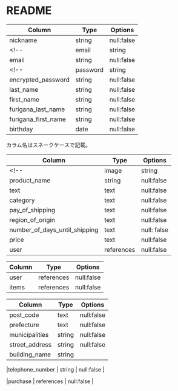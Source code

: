 # README


<!-- usersテーブル -->
| Column             | Type       | Options      |
| -------------------| -----------| ------------ |
|nickname            | string     | null:false   |
<!-- |email               | string     | unique: true |間違えた -->
|email               | string     | null:false   |
<!-- |password            | string     | null: false  |間違えた。データベースには暗号化して保存するため。 -->
|encrypted_password  | string     | null:false   |
|last_name           | string     | null:false   |
|first_name          | string     | null:false   |
|furigana_last_name  | string     | null:false   |
|furigana_first_name | string     | null:false   |
|birthday            | date       | null:false   |
カラム名はスネークケースで記載。

<!-- itemsテーブル -->
| Column             | Type       | Options      |
| -------------------| -----------| ------------ |
<!-- |image| string     | null: false  |image不要。active_storage導入時に自動でテーブルなどが生成される -->
|product_name        | string     | null:false   |
|text                | text       | null:false   |
|category            | text       | null:false   |
|pay_of_shipping     | text       | null:false   |
|region_of_origin    | text       | null:false   |
|number_of_days_until_shipping    | text         | null: false  |
|price               | text       | null:false   |
|user                | references | null:false   |


<!-- purchaseテーブル -->
| Column             | Type       | Options      |
| -------------------| -----------| ------------ |
|user                | references | null:false   |
|items               | references | null:false   |


<!-- addressテーブル -->
| Column             | Type       | Options      |
| -------------------| -----------| ------------ |
|post_code           | text       | null:false   |
|prefecture          | text       | null:false   |
|municipalities      | string     | null:false   |
|street_address      | string     | null:false   |
|building_name       | string     |              |
<!-- 建物名は必須項目ではないため、null:falseオプションは削除 -->
<!-- 住所の情報は短い文字列で管理ができるため、typeにはstring型を指定 -->
|telephone_number    | string     | null:false   |
<!-- |telephone_number    | text       | null:false   | -->
<!-- 電話番号カラムのTypeはstringに変更。integer型だと0から始まる数値を扱うことが出来ないため。 -->
<!-- ※電話番号は0から始まります。integer型だと、最初の0が省略されてしまう。 -->
<!-- |user                | references | null:false   | -->
<!-- |items               | references | null:false   | -->
<!-- 購入管理テーブルで管理するため、不要 -->
|purchase            | references | null:false   |


<!--
This README would normally document whatever steps are necessary to get the
application up and running.

Things you may want to cover:

* Ruby version

* System dependencies

* Configuration

* Database creation

* Database initialization

* How to run the test suite

* Services (job queues, cache servers, search engines, etc.)

* Deployment instructions

* ... -->
